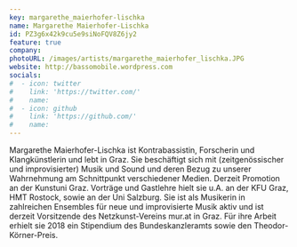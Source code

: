 ```yaml
---
key: margarethe_maierhofer-lischka
name: Margarethe Maierhofer-Lischka
id: PZ3g6x42k9cu5e9siNoFQV8Z6jy2
feature: true
company: 
photoURL: /images/artists/margarethe_maierhofer_lischka.JPG
website: http://bassomobile.wordpress.com
socials:
#  - icon: twitter
#    link: 'https://twitter.com/'
#    name: 
#  - icon: github
#    link: 'https://github.com/'
#    name: 
---
```

Margarethe Maierhofer-Lischka ist Kontrabassistin, Forscherin und
Klangkünstlerin und lebt in Graz. Sie beschäftigt sich mit
(zeitgenössischer und improvisierter) Musik und Sound und deren Bezug zu
unserer Wahrnehmung am Schnittpunkt verschiedener Medien. Derzeit
Promotion an der Kunstuni Graz. Vorträge und Gastlehre hielt sie u.A. an
der KFU Graz, HMT Rostock, sowie an der Uni Salzburg. Sie ist als
Musikerin in zahlreichen Ensembles für neue und improvisierte Musik
aktiv und ist derzeit Vorsitzende des Netzkunst-Vereins mur.at in Graz.
Für ihre Arbeit erhielt sie 2018 ein Stipendium des Bundeskanzleramts
sowie den Theodor-Körner-Preis.
